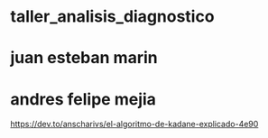 # taller_analisis_diagnostico
# juan esteban marin
# andres felipe mejia

https://dev.to/anscharivs/el-algoritmo-de-kadane-explicado-4e90